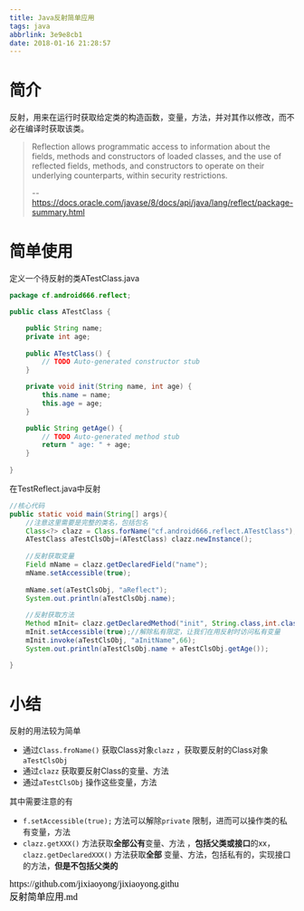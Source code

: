 ```yaml
---
title: Java反射简单应用
tags: java
abbrlink: 3e9e8cb1
date: 2018-01-16 21:28:57
---
```


# 简介

反射，用来在运行时获取给定类的构造函数，变量，方法，并对其作以修改，而不必在编译时获取该类。

> Reflection allows programmatic access to information about the fields, methods and constructors of loaded classes, and the use of reflected fields, methods, and constructors to operate on their underlying counterparts, within security restrictions.
>
> --https://docs.oracle.com/javase/8/docs/api/java/lang/reflect/package-summary.html

# 简单使用

定义一个待反射的类ATestClass.java

```java
package cf.android666.reflect;

public class ATestClass {

	public String name;
	private int age;
	
	public ATestClass() {
		// TODO Auto-generated constructor stub
	}

	private void init(String name, int age) {
		this.name = name;
		this.age = age;
	}

	public String getAge() {
		// TODO Auto-generated method stub
		return " age: " + age;
	}
	
}
```

在TestReflect.java中反射

```java
//核心代码
public static void main(String[] args){
	//注意这里需要是完整的类名，包括包名
	Class<?> clazz = Class.forName("cf.android666.reflect.ATestClass");
	ATestClass aTestClsObj=(ATestClass) clazz.newInstance();
  
	//反射获取变量
	Field mName = clazz.getDeclaredField("name");
	mName.setAccessible(true);
			
	mName.set(aTestClsObj, "aReflect");
	System.out.println(aTestClsObj.name);
			
	//反射获取方法
	Method mInit= clazz.getDeclaredMethod("init", String.class,int.class);
	mInit.setAccessible(true);//解除私有限定，让我们在用反射时访问私有变量
	mInit.invoke(aTestClsObj, "aInitName",66);
	System.out.println(aTestClsObj.name + aTestClsObj.getAge());

}
```

# 小结

反射的用法较为简单

* 通过`Class.froName()` 获取Class对象`clazz` ，获取要反射的Class对象`aTestClsObj` 
* 通过`clazz` 获取要反射Class的变量、方法
* 通过`aTestClsObj` 操作这些变量，方法

其中需要注意的有

* `f.setAccessible(true);` 方法可以解除`private` 限制，进而可以操作类的私有变量，方法
* `clazz.getXXX()` 方法获取**全部公有**变量、方法 ，**包括父类或接口**的xx，`clazz.getDeclaredXXX()` 方法获取**全部** 变量、方法，包括私有的，实现接口的方法，**但是不包括父类的**

<script src="https://jixiaoyong.github.io/js/edit_on_github.js"></script>
<iframe id="iframeid" scrolling=false height="50" frameborder="no" border="0" marginwidth="0" marginheight="0" onload="Javascript:editOnGithub()" srcdoc="<div id=&quot;url&quot;>https://github.com/jixiaoyong/jixiaoyong.github.io/blob/hexo_blog/blog/source/_posts/Java反射简单应用.md</div>"></iframe>